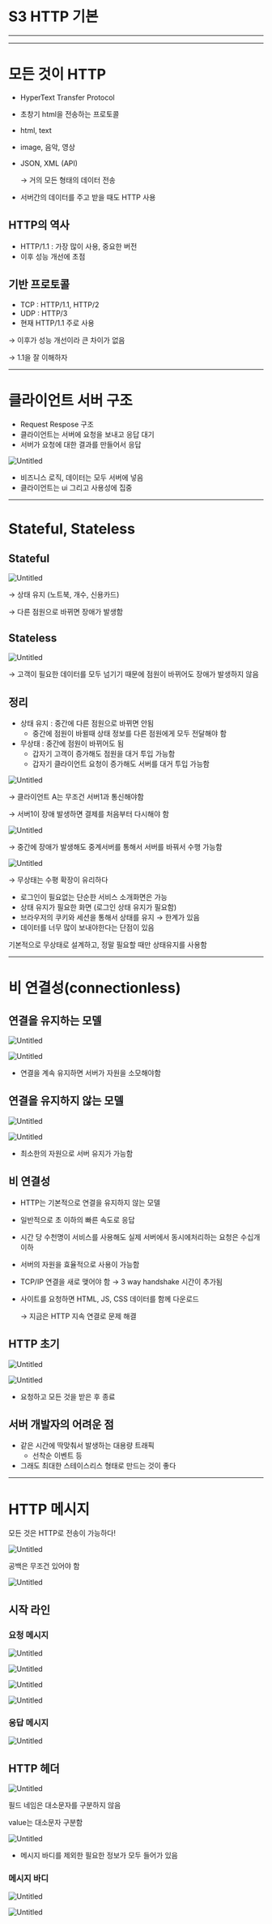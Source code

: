 # S3 HTTP 기본

---

---

# 모든 것이 HTTP

- HyperText Transfer Protocol
- 초창기 html을 전송하는 프로토콜
- html, text
- image, 음악, 영상
- JSON, XML (API)
    
    → 거의 모든 형태의 데이터 전송
    
- 서버간의 데이터를 주고 받을 때도 HTTP 사용

## HTTP의 역사

- HTTP/1.1 : 가장 많이 사용, 중요한 버전
- 이후 성능 개선에 초점

## 기반 프로토콜

- TCP : HTTP/1.1, HTTP/2
- UDP : HTTP/3
- 현재 HTTP/1.1 주로 사용

→ 이후가 성능 개선이라 큰 차이가 없음

→ 1.1을 잘 이해하자

---

# 클라이언트 서버 구조

- Request Respose 구조
- 클라이언트는 서버에 요청을 보내고 응답 대기
- 서버가 요청에 대한 결과를 만들어서 응답

![Untitled](S3%20HTTP%20%E1%84%80%E1%85%B5%E1%84%87%E1%85%A9%E1%86%AB%2004a19c8ae9eb4039bc6ddcea31443933/Untitled.png)

- 비즈니스 로직, 데이터는 모두 서버에 넣음
- 클라이언트는 ui 그리고 사용성에 집중

---

# **Stateful, Stateless**

## **Stateful**

![Untitled](S3%20HTTP%20%E1%84%80%E1%85%B5%E1%84%87%E1%85%A9%E1%86%AB%2004a19c8ae9eb4039bc6ddcea31443933/Untitled%201.png)

→ 상태 유지 (노트북, 개수, 신용카드)

→ 다른 점원으로 바뀌면 장애가 발생함

## **Stateless**

![Untitled](S3%20HTTP%20%E1%84%80%E1%85%B5%E1%84%87%E1%85%A9%E1%86%AB%2004a19c8ae9eb4039bc6ddcea31443933/Untitled%202.png)

→ 고객이 필요한 데이터를 모두 넘기기 때문에 점원이 바뀌어도 장애가 발생하지 않음

## 정리

- 상태 유지 : 중간에 다른 점원으로 바뀌면 안됨
    - 중간에 점원이 바뀔때 상태 정보를 다른 점원에게 모두 전달해야 함
- 무상태 : 중간에 점원이 바뀌어도 됨
    - 갑자기 고객이 증가해도 점원을 대거 투입 가능함
    - 갑자기 클라이언트 요청이 증가해도 서버를 대거 투입 가능함

![Untitled](S3%20HTTP%20%E1%84%80%E1%85%B5%E1%84%87%E1%85%A9%E1%86%AB%2004a19c8ae9eb4039bc6ddcea31443933/Untitled%203.png)

→ 클라이언트 A는 무조건 서버1과 통신해야함

→ 서버1이 장애 발생하면 결제를 처음부터 다시해야 함

![Untitled](S3%20HTTP%20%E1%84%80%E1%85%B5%E1%84%87%E1%85%A9%E1%86%AB%2004a19c8ae9eb4039bc6ddcea31443933/Untitled%204.png)

→ 중간에 장애가 발생해도 중계서버를 통해서 서버를 바꿔서 수행 가능함

![Untitled](S3%20HTTP%20%E1%84%80%E1%85%B5%E1%84%87%E1%85%A9%E1%86%AB%2004a19c8ae9eb4039bc6ddcea31443933/Untitled%205.png)

→ 무상태는 수평 확장이 유리하다

- 로그인이 필요없는 단순한 서비스 소개화면은 가능
- 상태 유지가 필요한 화면 (로그인 상태 유지가 필요함)
- 브라우저의 쿠키와 세션을 통해서 상태를 유지 → 한계가 있음
- 데이터를 너무 많이 보내야한다는 단점이 있음

기본적으로 무상태로 설계하고, 정말 필요할 때만 상태유지를 사용함

---

# **비 연결성(connectionless)**

## 연결을 유지하는 모델

![Untitled](S3%20HTTP%20%E1%84%80%E1%85%B5%E1%84%87%E1%85%A9%E1%86%AB%2004a19c8ae9eb4039bc6ddcea31443933/Untitled%206.png)

![Untitled](S3%20HTTP%20%E1%84%80%E1%85%B5%E1%84%87%E1%85%A9%E1%86%AB%2004a19c8ae9eb4039bc6ddcea31443933/Untitled%207.png)

- 연결을 계속 유지하면 서버가 자원을 소모해야함

## 연결을 유지하지 않는 모델

![Untitled](S3%20HTTP%20%E1%84%80%E1%85%B5%E1%84%87%E1%85%A9%E1%86%AB%2004a19c8ae9eb4039bc6ddcea31443933/Untitled%208.png)

![Untitled](S3%20HTTP%20%E1%84%80%E1%85%B5%E1%84%87%E1%85%A9%E1%86%AB%2004a19c8ae9eb4039bc6ddcea31443933/Untitled%209.png)

- 최소한의 자원으로 서버 유지가 가능함

## 비 연결성

- HTTP는 기본적으로 연결을 유지하지 않는 모델
- 일반적으로 초 이하의 빠른 속도로 응답
- 시간 당 수천명이 서비스를 사용해도 실제 서버에서 동시에처리하는 요청은 수십개 이하
- 서버의 자원을 효율적으로 사용이 가능함

- TCP/IP 연결을 새로 맺어야 함 → 3 way handshake 시간이 추가됨
- 사이트를 요청하면 HTML, JS, CSS 데이터를 함께 다운로드
    
    → 지금은 HTTP 지속 연결로 문제 해결
    

## HTTP 초기

![Untitled](S3%20HTTP%20%E1%84%80%E1%85%B5%E1%84%87%E1%85%A9%E1%86%AB%2004a19c8ae9eb4039bc6ddcea31443933/Untitled%2010.png)

![Untitled](S3%20HTTP%20%E1%84%80%E1%85%B5%E1%84%87%E1%85%A9%E1%86%AB%2004a19c8ae9eb4039bc6ddcea31443933/Untitled%2011.png)

- 요청하고 모든 것을 받은 후 종료

## 서버 개발자의 어려운 점

- 같은 시간에 딱맞춰서 발생하는 대용량 트래픽
    - 선착순 이벤트 등
- 그래도 최대한 스테이스리스 형태로 만드는 것이 좋다

---

# HTTP 메시지

모든 것은 HTTP로 전송이 가능하다!

![Untitled](S3%20HTTP%20%E1%84%80%E1%85%B5%E1%84%87%E1%85%A9%E1%86%AB%2004a19c8ae9eb4039bc6ddcea31443933/Untitled%2012.png)

공백은 무조건 있어야 함

![Untitled](S3%20HTTP%20%E1%84%80%E1%85%B5%E1%84%87%E1%85%A9%E1%86%AB%2004a19c8ae9eb4039bc6ddcea31443933/Untitled%2013.png)

## 시작 라인

### 요청 메시지

![Untitled](S3%20HTTP%20%E1%84%80%E1%85%B5%E1%84%87%E1%85%A9%E1%86%AB%2004a19c8ae9eb4039bc6ddcea31443933/Untitled%2014.png)

![Untitled](S3%20HTTP%20%E1%84%80%E1%85%B5%E1%84%87%E1%85%A9%E1%86%AB%2004a19c8ae9eb4039bc6ddcea31443933/Untitled%2015.png)

![Untitled](S3%20HTTP%20%E1%84%80%E1%85%B5%E1%84%87%E1%85%A9%E1%86%AB%2004a19c8ae9eb4039bc6ddcea31443933/Untitled%2016.png)

![Untitled](S3%20HTTP%20%E1%84%80%E1%85%B5%E1%84%87%E1%85%A9%E1%86%AB%2004a19c8ae9eb4039bc6ddcea31443933/Untitled%2017.png)

### 응답 메시지

![Untitled](S3%20HTTP%20%E1%84%80%E1%85%B5%E1%84%87%E1%85%A9%E1%86%AB%2004a19c8ae9eb4039bc6ddcea31443933/Untitled%2018.png)

## HTTP 헤더

![Untitled](S3%20HTTP%20%E1%84%80%E1%85%B5%E1%84%87%E1%85%A9%E1%86%AB%2004a19c8ae9eb4039bc6ddcea31443933/Untitled%2019.png)

필드 네임은 대소문자를 구분하지 않음

value는 대소문자 구분함

![Untitled](S3%20HTTP%20%E1%84%80%E1%85%B5%E1%84%87%E1%85%A9%E1%86%AB%2004a19c8ae9eb4039bc6ddcea31443933/Untitled%2020.png)

- 메시지 바디를 제외한 필요한 정보가 모두 들어가 있음

### 메시지 바디

![Untitled](S3%20HTTP%20%E1%84%80%E1%85%B5%E1%84%87%E1%85%A9%E1%86%AB%2004a19c8ae9eb4039bc6ddcea31443933/Untitled%2021.png)

![Untitled](S3%20HTTP%20%E1%84%80%E1%85%B5%E1%84%87%E1%85%A9%E1%86%AB%2004a19c8ae9eb4039bc6ddcea31443933/Untitled%2022.png)